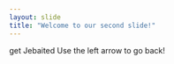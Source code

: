 ```yaml
---
layout: slide
title: "Welcome to our second slide!"
---
```

get Jebaited
Use the left arrow to go back!
